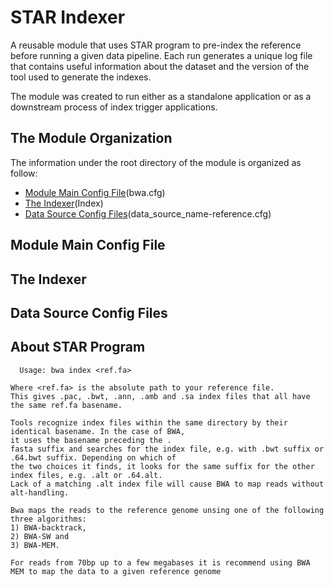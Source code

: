 # STAR Indexer

A reusable module that uses STAR program to pre-index the reference before running a given data pipeline.
Each run generates a unique log file that contains useful information about the dataset and the version of the tool
used to generate the indexes.

The module was created to run either as a standalone application or as a downstream process of index trigger applications. 

## The Module Organization

The information under the root directory of the module is organized as follow:

- [Module Main Config File](#module-main-config-file)(bwa.cfg)
- [The Indexer](#the-indexer)(Index)
- [Data Source Config Files](#data-source-config-files)(data_source_name-reference.cfg)


## Module Main Config File
## The Indexer
## Data Source Config Files

## About STAR Program
```
  Usage: bwa index <ref.fa>

Where <ref.fa> is the absolute path to your reference file.
This gives .pac, .bwt, .ann, .amb and .sa index files that all have the same ref.fa basename. 

Tools recognize index files within the same directory by their identical basename. In the case of BWA, 
it uses the basename preceding the .
fasta suffix and searches for the index file, e.g. with .bwt suffix or .64.bwt suffix. Depending on which of
the two choices it finds, it looks for the same suffix for the other index files, e.g. .alt or .64.alt. 
Lack of a matching .alt index file will cause BWA to map reads without alt-handling.

Bwa maps the reads to the reference genome unsing one of the following three algorithms: 
1) BWA-backtrack, 
2) BWA-SW and 
3) BWA-MEM. 

For reads from 70bp up to a few megabases it is recommend using BWA MEM to map the data to a given reference genome
```
